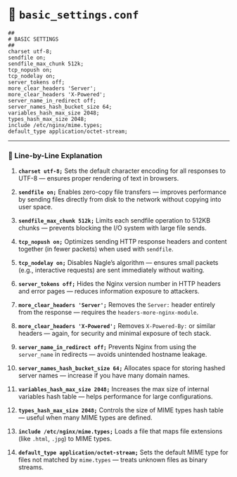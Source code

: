 # 📄 `basic_settings.conf`

```nginx
##
# BASIC SETTINGS
## 
charset utf-8;
sendfile on;
sendfile_max_chunk 512k;
tcp_nopush on;
tcp_nodelay on;
server_tokens off;
more_clear_headers 'Server';
more_clear_headers 'X-Powered';
server_name_in_redirect off;
server_names_hash_bucket_size 64;
variables_hash_max_size 2048;
types_hash_max_size 2048;
include /etc/nginx/mime.types;
default_type application/octet-stream;
```

---

### 🧩 Line-by-Line Explanation

1. **`charset utf-8;`**
   Sets the default character encoding for all responses to UTF-8 — ensures proper rendering of text in browsers.

2. **`sendfile on;`**
   Enables zero-copy file transfers — improves performance by sending files directly from disk to the network without copying into user space.

3. **`sendfile_max_chunk 512k;`**
   Limits each sendfile operation to 512KB chunks — prevents blocking the I/O system with large file sends.

4. **`tcp_nopush on;`**
   Optimizes sending HTTP response headers and content together (in fewer packets) when used with `sendfile`.

5. **`tcp_nodelay on;`**
   Disables Nagle’s algorithm — ensures small packets (e.g., interactive requests) are sent immediately without waiting.

6. **`server_tokens off;`**
   Hides the Nginx version number in HTTP headers and error pages — reduces information exposure to attackers.

7. **`more_clear_headers 'Server';`**
   Removes the `Server:` header entirely from the response — requires the `headers-more-nginx-module`.

8. **`more_clear_headers 'X-Powered';`**
   Removes `X-Powered-By:` or similar headers — again, for security and minimal exposure of tech stack.

9. **`server_name_in_redirect off;`**
   Prevents Nginx from using the `server_name` in redirects — avoids unintended hostname leakage.

10. **`server_names_hash_bucket_size 64;`**
    Allocates space for storing hashed server names — increase if you have many domain names.

11. **`variables_hash_max_size 2048;`**
    Increases the max size of internal variables hash table — helps performance for large configurations.

12. **`types_hash_max_size 2048;`**
    Controls the size of MIME types hash table — useful when many MIME types are defined.

13. **`include /etc/nginx/mime.types;`**
    Loads a file that maps file extensions (like `.html`, `.jpg`) to MIME types.

14. **`default_type application/octet-stream;`**
    Sets the default MIME type for files not matched by `mime.types` — treats unknown files as binary streams.
